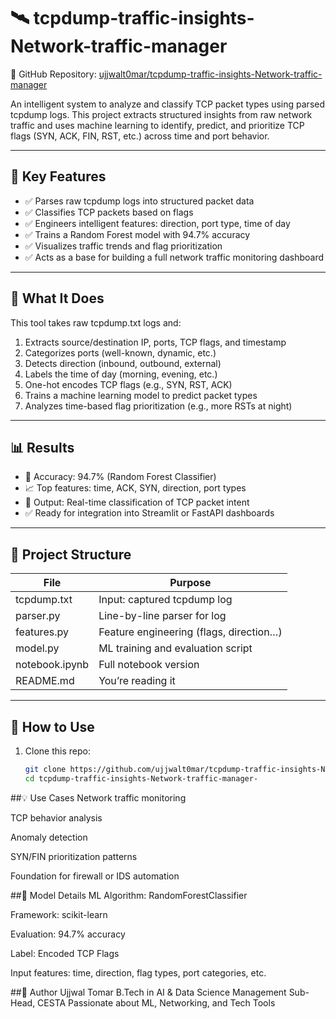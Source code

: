 # 🛰️ tcpdump-traffic-insights-Network-traffic-manager

🔗 GitHub Repository: [ujjwalt0mar/tcpdump-traffic-insights-Network-traffic-manager](https://github.com/ujjwalt0mar/tcpdump-traffic-insights-Network-traffic-manager-)

An intelligent system to analyze and classify TCP packet types using parsed tcpdump logs. This project extracts structured insights from raw network traffic and uses machine learning to identify, predict, and prioritize TCP flags (SYN, ACK, FIN, RST, etc.) across time and port behavior.

---

## 📌 Key Features

- ✅ Parses raw tcpdump logs into structured packet data  
- ✅ Classifies TCP packets based on flags  
- ✅ Engineers intelligent features: direction, port type, time of day  
- ✅ Trains a Random Forest model with 94.7% accuracy  
- ✅ Visualizes traffic trends and flag prioritization  
- ✅ Acts as a base for building a full network traffic monitoring dashboard

---

## 🧠 What It Does

This tool takes raw tcpdump.txt logs and:

1. Extracts source/destination IP, ports, TCP flags, and timestamp  
2. Categorizes ports (well-known, dynamic, etc.)  
3. Detects direction (inbound, outbound, external)  
4. Labels the time of day (morning, evening, etc.)  
5. One-hot encodes TCP flags (e.g., SYN, RST, ACK)  
6. Trains a machine learning model to predict packet types  
7. Analyzes time-based flag prioritization (e.g., more RSTs at night)

---

## 📊 Results

- 🎯 Accuracy: 94.7% (Random Forest Classifier)  
- 📈 Top features: time, ACK, SYN, direction, port types  
- 🧠 Output: Real-time classification of TCP packet intent  
- ✅ Ready for integration into Streamlit or FastAPI dashboards

---

## 📁 Project Structure

| File            | Purpose                                   |
|-----------------|--------------------------------------------|
| tcpdump.txt     | Input: captured tcpdump log               |
| parser.py       | Line-by-line parser for log               |
| features.py     | Feature engineering (flags, direction…)   |
| model.py        | ML training and evaluation script         |
| notebook.ipynb  | Full notebook version          |
| README.md       | You’re reading it                         |

---

## 🚀 How to Use

1. Clone this repo:
   ```bash
   git clone https://github.com/ujjwalt0mar/tcpdump-traffic-insights-Network-traffic-manager-.git
   cd tcpdump-traffic-insights-Network-traffic-manager-
##💡 Use Cases
Network traffic monitoring

TCP behavior analysis

Anomaly detection

SYN/FIN prioritization patterns

Foundation for firewall or IDS automation

##🧾 Model Details
ML Algorithm: RandomForestClassifier

Framework: scikit-learn

Evaluation: 94.7% accuracy

Label: Encoded TCP Flags

Input features: time, direction, flag types, port categories, etc.

##👤 Author
Ujjwal Tomar
B.Tech in AI & Data Science
Management Sub-Head, CESTA
Passionate about ML, Networking, and Tech Tools
